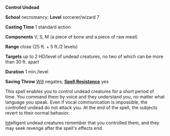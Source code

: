  **Control Undead**

**School** necromancy; **Level** sorcerer/wizard 7

**Casting Time** 1 standard action

**Components** V, S, M (a piece of bone and a piece of raw meat)

**Range** close (25 ft. + 5 ft./2 levels)

**Targets** up to 2 HD/level of undead creatures, no two of which can be more than 30 ft. apart

**Duration** 1 min./level

**Saving Throw** [Will](../combat.md#_will) negates; **[Spell Resistance](../glossary.md#_spell-resistance)** yes

This spell enables you to control undead creatures for a short period of time. You command them by voice and they understand you, no matter what language you speak. Even if vocal communication is impossible, the controlled undead do not attack you. At the end of the spell, the subjects revert to their normal behavior.

[Int](../gettingStarted.md#_intelligence)elligent undead creatures remember that you controlled them, and they may seek revenge after the spell's effects end.


